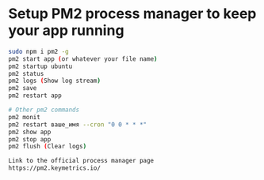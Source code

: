 # Setup PM2 process manager to keep your app running

```bash
sudo npm i pm2 -g
pm2 start app (or whatever your file name)
pm2 startup ubuntu
pm2 status
pm2 logs (Show log stream)
pm2 save
pm2 restart app

# Other pm2 commands
pm2 monit 
pm2 restart ваше_имя --cron "0 0 * * *" 
pm2 show app
pm2 stop app
pm2 flush (Clear logs)

Link to the official process manager page
https://pm2.keymetrics.io/
```
